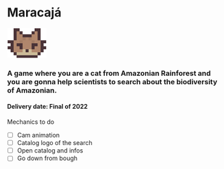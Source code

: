 # Maracajá
![Logo](Logo_Maracaja.png)

### A game where you are a cat from Amazonian Rainforest and you are gonna help scientists to search about the biodiversity of Amazonian.

#### Delivery date: Final of 2022



Mechanics to do

- [ ] Cam animation
- [ ] Catalog logo of the search
- [ ] Open catalog and infos
- [ ] Go down from bough
